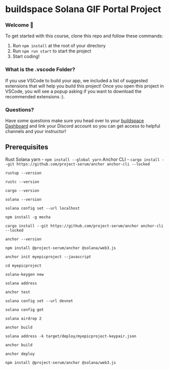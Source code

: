 # buildspace Solana GIF Portal Project

### **Welcome 👋**
To get started with this course, clone this repo and follow these commands:

1. Run `npm install` at the root of your directory
2. Run `npm run start` to start the project
3. Start coding!

### **What is the .vscode Folder?**
If you use VSCode to build your app, we included a list of suggested extensions that will help you build this project! Once you open this project in VSCode, you will see a popup asking if you want to download the recommended extensions :).



### **Questions?**
Have some questions make sure you head over to your [buildspace Dashboard](https://app.buildspace.so/courses/CObd6d35ce-3394-4bd8-977e-cbee82ae07a3) and link your Discord account so you can get access to helpful channels and your instructor!

## Prerequisites 
Rust
Solana
yarn - `npm install --global yarn`
Anchor CLI - `cargo install --git https://github.com/project-serum/anchor anchor-cli --locked`


`rustup --version`

`rustc --version`

`cargo --version`


`solana --version`

`solana config set --url localhost`


`npm install -g mocha`



`cargo install --git https://github.com/project-serum/anchor anchor-cli --locked`

`anchor --version`



`npm install @project-serum/anchor @solana/web3.js`



`anchor init myepicproject --javascript`

`cd myepicproject`




`solana-keygen new`

`solana address`



`anchor test`


`solana config set --url devnet`

`solana config get`




`solana airdrop 2`




`anchor build`

`solana address -k target/deploy/myepicproject-keypair.json`

`anchor build`

`anchor deploy`


`npm install @project-serum/anchor @solana/web3.js`
